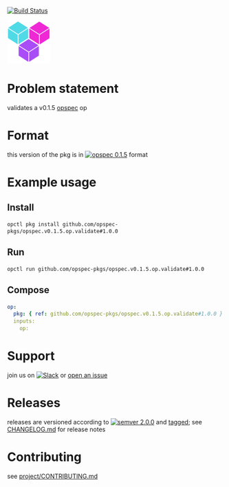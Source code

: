 [![Build Status](https://travis-ci.org/opspec-pkgs/opspec.v0.1.5.op.validate.svg?branch=master)](https://travis-ci.org/opspec-pkgs/opspec.v0.1.5.op.validate)

<img src="icon.svg" alt="icon" height="100px">

# Problem statement

validates a v0.1.5 [opspec](https://opspec.io) op

# Format

this version of the pkg is in [![opspec 0.1.5](https://img.shields.io/badge/opspec-0.1.5-brightgreen.svg?colorA=6b6b6b&colorB=fc16be)](https://opspec.io/0.1.5/packages.html) format

# Example usage

## Install

```shell
opctl pkg install github.com/opspec-pkgs/opspec.v0.1.5.op.validate#1.0.0
```

## Run

```
opctl run github.com/opspec-pkgs/opspec.v0.1.5.op.validate#1.0.0
```

## Compose

```yaml
op:
  pkg: { ref: github.com/opspec-pkgs/opspec.v0.1.5.op.validate#1.0.0 }
  inputs:
    op:
```

# Support

join us on
[![Slack](https://opspec-slackin.herokuapp.com/badge.svg)](https://opspec-slackin.herokuapp.com/)
or
[open an issue](https://github.com/opspec-pkgs/opspec.v0.1.5.op.validate/issues)

# Releases

releases are versioned according to
[![semver 2.0.0](https://img.shields.io/badge/semver-2.0.0-brightgreen.svg)](http://semver.org/spec/v2.0.0.html)
and [tagged](https://git-scm.com/book/en/v2/Git-Basics-Tagging); see
[CHANGELOG.md](CHANGELOG.md) for release notes

# Contributing

see
[project/CONTRIBUTING.md](https://github.com/opspec-pkgs/project/blob/master/CONTRIBUTING.md)
